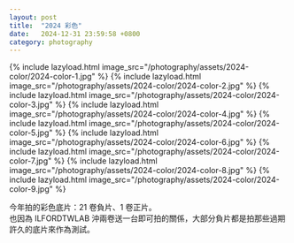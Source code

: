 ```yaml
---
layout: post
title:  "2024 彩色"
date:   2024-12-31 23:59:58 +0800
category: photography
---
```

{% include lazyload.html image_src="/photography/assets/2024-color/2024-color-1.jpg" %}
{% include lazyload.html image_src="/photography/assets/2024-color/2024-color-2.jpg" %}
{% include lazyload.html image_src="/photography/assets/2024-color/2024-color-3.jpg" %}
{% include lazyload.html image_src="/photography/assets/2024-color/2024-color-4.jpg" %}
{% include lazyload.html image_src="/photography/assets/2024-color/2024-color-5.jpg" %}
{% include lazyload.html image_src="/photography/assets/2024-color/2024-color-6.jpg" %}
{% include lazyload.html image_src="/photography/assets/2024-color/2024-color-7.jpg" %}
{% include lazyload.html image_src="/photography/assets/2024-color/2024-color-8.jpg" %}
{% include lazyload.html image_src="/photography/assets/2024-color/2024-color-9.jpg" %}


今年拍的彩色底片：21 卷負片、1 卷正片。  
也因為 ILFORDTWLAB 沖兩卷送一台即可拍的關係，大部分負片都是拍那些過期許久的底片來作為測試。